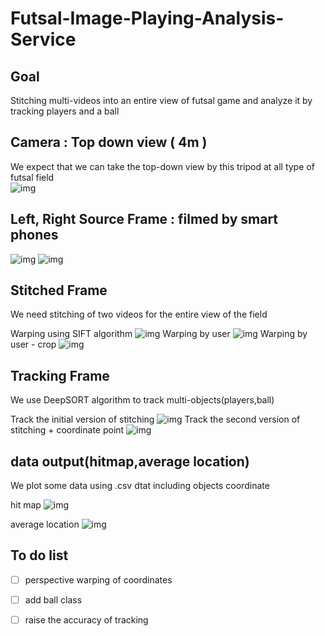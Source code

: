 # Futsal-Image-Playing-Analysis-Service
## Goal 
Stitching multi-videos into an entire view of futsal game and analyze it by tracking players and a ball

## Camera : Top down view ( 4m ) 
We expect that we can take the top-down view by this tripod at all type of futsal field   
![img](./img/camera.jpg)

## Left, Right Source Frame : filmed by smart phones 
![img](./img/left.JPG)
![img](./img/right.JPG) 

## Stitched Frame 
We need stitching of two videos for the entire view of the field

Warping using SIFT algorithm
![img](./img/frame.png)
Warping by user
![img](./img/HomographyControl.png)
Warping by user - crop 
![img](./img/frame00001.jpg)

## Tracking Frame 
We use DeepSORT algorithm to track multi-objects(players,ball)

Track the initial version of stitching
![img](./img/tracking.JPG)
Track the second version of stitching + coordinate point
![img](./img/tracking+.JPG)  

## data output(hitmap,average location)

We plot some data using .csv dtat including objects coordinate

hit map
![img](./img/hitmap.JPG)

average location
![img](./img/average_location.JPG)

## To do list  
- [ ] perspective warping of coordinates
- [ ] add ball class
- [ ] raise the accuracy of tracking


